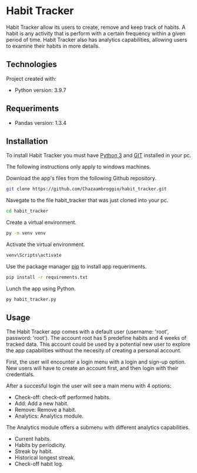 # Habit Tracker

Habit Tracker allow its users to create, remove and keep track of habits. A habit is any activity that is perform with a certain frequency within a given period of time. Habit Tracker also has analytics capabilities, allowing users to examine their habits in more details. 

## Technologies

Project created with:

- Python version: 3.9.7

## Requeriments
- Pandas version: 1.3.4

## Installation

To install Habit Tracker you must have [Python 3](https://www.python.org/downloads/) and [GIT](https://git-scm.com/downloads) installed in your pc.

The following instructions only apply to windows machines. 

Download the app's files from the following Github repository.

```bash
git clone https://github.com/Chazaambroggio/habit_tracker.git
````

Navegate to the file habit_tracker that was just cloned into your pc.
```bash
cd habit_tracker
````

Create a virtual environment. 
```bash
py -m venv venv
```

Activate the virtual environment.
```bash
venv\Scripts\activate
```

Use the package manager [pip](https://pip.pypa.io/en/stable/) to install app requeriments.
```bash
pip install -r requirements.txt
```

Lunch the app using Python.
```bash
py habit_tracker.py
```

## Usage


The Habit Tracker app comes with a default user (username: 'root', password: 'root'). The account root has 5 predefine habits and 4 weeks of tracked data. This account could be used by a potential new user to explore the app capabilities without the necesity of creating a personal account. 

First, the user will encounter a login menu with a login and sign-up option. New users will have to create an account first, and then login with their credentials.

After a succesful login the user will see a main menu with 4 options:

- Check-off: check-off performed habits.
- Add: Add a new habit.
- Remove: Remove a habit.
- Analytics: Analytics module.

The Analytics module offers a submenu with different analytics capabilities.

- Current habits.
- Habits by periodicity.
- Streak by habit.
- Historical longest streak.
- Check-off habit log.

